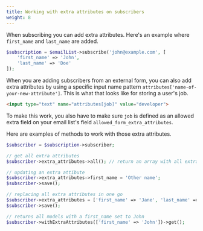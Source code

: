 ```yaml
---
title: Working with extra attributes on subscribers
weight: 8
---
```


When subscribing you can add extra attributes. Here's an example where `first_name` and `last_name` are added.

```php
$subscription = $emailList->subscribe('john@example.com', [
    'first_name' => 'John',
    'last_name' => 'Doe'
]);
```

When you are adding subscribers from an external form, you can also add extra attributes by using a specific input name pattern `attributes['name-of-your-new-attribute']`. This is what that looks like for storing a user's job.

```html
<input type="text" name="attributes[job]" value="developer">
```

To make this work, you also have to make sure `job` is defined as an allowed extra field on your email list's field `allowed_form_extra_attributes`.

Here are examples of methods to work with those extra attributes.

```php
$subscriber = $subscription->subscriber;

// get all extra attributes
$subscriber->extra_attributes->all(); // return an array with all extra attributes;

// updating an extra attibute
$subscriber->extra_attributes->first_name = 'Other name';
$subscriber->save();

// replacing all extra attributes in one go
$subscriber->extra_attributes = ['first_name' => 'Jane', 'last_name' => 'Dane'];
$subscriber->save();

// returns all models with a first_name set to John
$subscriber->withExtraAttributes(['first_name' => 'John'])->get();
```
